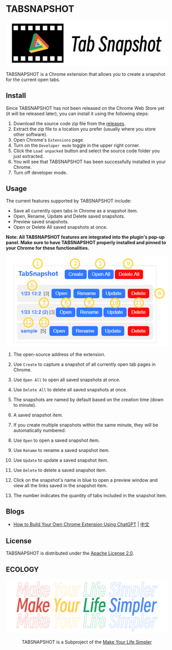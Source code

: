 # TABSNAPSHOT

![TABSNAPSHOT](images/TABSNAPSHOT.png)

TABSNAPSHOT is a Chrome extension that allows you to create a snapshot for the current open tabs.

## Install

Since TABSNAPSHOT has not been released on the Chrome Web Store yet (it will be released later), you can install it using the following steps:

1. Download the source code zip file from the [releases](https://github.com/B1NARY-GR0UP/tabsnapshot/releases).
2. Extract the zip file to a location you prefer (usually where you store other software).
3. Open Chrome's `Extensions` page.
4. Turn on the `Developer mode` toggle in the upper right corner.
5. Click the `Load unpacked` button and select the source code folder you just extracted.
6. You will see that TABSNAPSHOT has been successfully installed in your Chrome.
7. Turn off developer mode.

## Usage

The current features supported by TABSNAPSHOT include:

- Save all currently open tabs in Chrome as a snapshot item.
- Open, Rename, Update and Delete saved snapshots.
- Preview saved snapshots.
- Open or Delete All saved snapshots at once.

**Note: All TABSNAPSHOT features are integrated into the plugin's pop-up panel. Make sure to have TABSNAPSHOT properly installed and pinned to your Chrome for these functionalities.**

![userguide](./images/userguide.png)

1. The open-source address of the extension.

2. Use `Create` to capture a snapshot of all currently open tab pages in Chrome.

3. Use `Open All` to open all saved snapshots at once.

4. Use `Delete All` to delete all saved snapshots at once.

5. The snapshots are named by default based on the creation time (down to minute).

6. A saved snapshot item.

7. If you create multiple snapshots within the same minute, they will be automatically numbered.

8. Use `Open` to open a saved snapshot item.

9. Use `Rename` to rename a saved snapshot item.

10. Use `Update` to update a saved snapshot item.

11. Use `Delete` to delete a saved snapshot item.

12. Click on the snapshot's name in blue to open a preview window and view all the links saved in the snapshot item.

13. The number indicates the quantity of tabs included in the snapshot item.

## Blogs

- [How to Build Your Own Chrome Extension Using ChatGPT](https://dev.to/justlorain/how-to-build-your-own-chrome-extension-using-chatgpt-1pfa) | [中文](https://juejin.cn/post/7297124052175798308)

## License

TABSNAPSHOT is distributed under the [Apache License 2.0](./LICENSE).

## ECOLOGY

<p align="center">
<img src="https://github.com/justlorain/justlorain/blob/main/images/MYLS.png" alt="MYLS"/>
<br/><br/>
TABSNAPSHOT is a Subproject of the <a href="https://github.com/B1NARY-GR0UP">Make Your Life Simpler</a>
</p>
